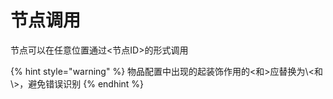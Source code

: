 # 节点调用

节点可以在任意位置通过<节点ID>的形式调用

{% hint style="warning" %}
物品配置中出现的起装饰作用的<和>应替换为\\<和\\>，避免错误识别
{% endhint %}
